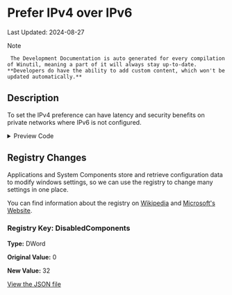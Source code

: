 # Prefer IPv4 over IPv6

Last Updated: 2024-08-27


> [!NOTE]
     The Development Documentation is auto generated for every compilation of Winutil, meaning a part of it will always stay up-to-date. **Developers do have the ability to add custom content, which won't be updated automatically.**
## Description

To set the IPv4 preference can have latency and security benefits on private networks where IPv6 is not configured.

<!-- BEGIN CUSTOM CONTENT -->

<!-- END CUSTOM CONTENT -->

<details>
<summary>Preview Code</summary>

```json
{
  "Content": "Prefer IPv4 over IPv6",
  "Description": "To set the IPv4 preference can have latency and security benefits on private networks where IPv6 is not configured.",
  "category": "Essential Tweaks",
  "panel": "1",
  "Order": "a005_",
  "registry": [
    {
      "Path": "HKLM:\\SYSTEM\\CurrentControlSet\\Services\\Tcpip6\\Parameters",
      "Name": "DisabledComponents",
      "Value": "32",
      "OriginalValue": "0",
      "Type": "DWord"
    }
  ],
  "link": "https://christitustech.github.io/Winutil/dev/tweaks/Essential-Tweaks/IPv46"
}
```

</details>

## Registry Changes
Applications and System Components store and retrieve configuration data to modify windows settings, so we can use the registry to change many settings in one place.


You can find information about the registry on [Wikipedia](https://www.wikiwand.com/en/Windows_Registry) and [Microsoft's Website](https://learn.microsoft.com/en-us/windows/win32/sysinfo/registry).

### Registry Key: DisabledComponents

**Type:** DWord

**Original Value:** 0

**New Value:** 32



<!-- BEGIN SECOND CUSTOM CONTENT -->

<!-- END SECOND CUSTOM CONTENT -->


[View the JSON file](https://github.com/ChrisTitusTech/Winutil/tree/main/config/tweaks.json)

